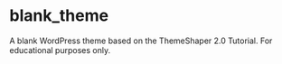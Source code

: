 blank_theme
===========

A blank WordPress theme based on the ThemeShaper 2.0 Tutorial. For educational purposes only.
